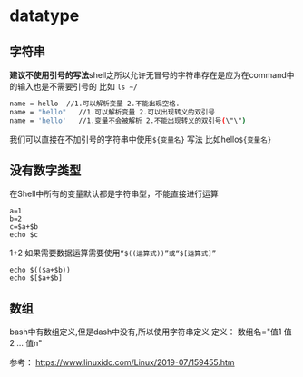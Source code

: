 # datatype


## 字符串
**建议不使用引号的写法**shell之所以允许无冒号的字符串存在是应为在command中 的输入也是不需要引号的 比如 `ls ~/`


```sh
name = hello  //1.可以解析变量 2.不能出现空格.
name = "hello"   //1.可以解析变量 2.可以出现转义的双引号
name = 'hello'   //1.变量不会被解析 2.不能出现转义的双引号(\"\")
```

我们可以直接在不加引号的字符串中使用`${变量名}` 写法 比如hello`${变量名}` 


## 没有数字类型
在Shell中所有的变量默认都是字符串型，不能直接进行运算
```shell
a=1
b=2
c=$a+$b
echo $c
```
1+2
如果需要数据运算需要使用`“$((运算式))”或“$[运算式]”`
```shell
echo $(($a+$b))
echo $[$a+$b]
```

## 数组
bash中有数组定义,但是dash中没有,所以使用字符串定义
定义：
数组名="值1 值2 ... 值n"

参考：
https://www.linuxidc.com/Linux/2019-07/159455.htm